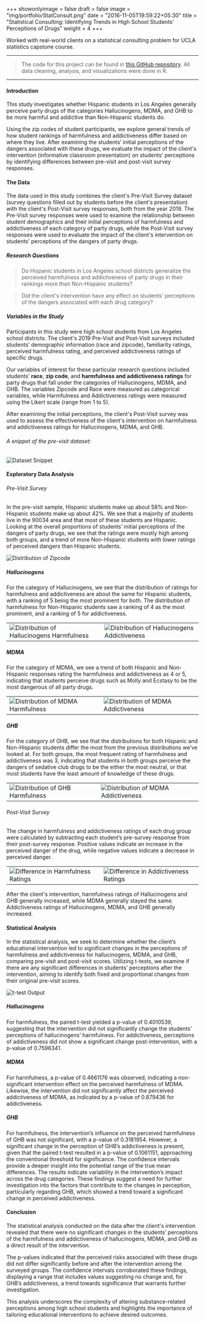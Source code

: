 +++
showonlyimage = false
draft = false
image = "img/portfolio/StatConsult.png"
date = "2016-11-05T19:59:22+05:30"
title = "Statistical Consulting: Identifying Trends in High School Students' Perceptions of Drugs"
weight = 4
+++

Worked with real-world clients on a statistical consulting problem for UCLA statistics capstone course.

<!--more-->

---

> The code for this project can be found in [this GitHub repository](https://github.com/acwilb/Statistical-Consulting-Project). All data cleaning, analysis, and visualizations were done in R.

---

#### Introduction

This study investigates whether Hispanic students in Los Angeles generally perceive party drugs of the categories Hallucinogens, MDMA, and GHB to be more harmful and addictive than Non-Hispanic students do.

Using the zip codes of student participants, we explore general trends of how student rankings of harmfulness and addictiveness differ based on where they live. After examining the students’ initial perceptions of the dangers associated with these drugs, we evaluate the impact of the client's intervention (informative classroom presentation) on students’ perceptions by identifying differences between pre-visit and post-visit survey responses.

#### The Data

The data used in this study combines the client's Pre-Visit Survey dataset (survey questions filled out by students before the client's presentation) with the client's Post-Visit survey responses, both from the year 2019. The Pre-Visit survey responses were used to examine the relationship between student demographics and their initial perceptions of harmfulness and addictiveness of each category of party drugs, while the Post-Visit survey responses were used to evaluate the impact of the client's intervention on students’ perceptions of the dangers of party drugs.

##### Research Questions

> Do Hispanic students in Los Angeles school districts generalize the perceived harmfulness and addictiveness of party drugs in their rankings more than Non-Hispanic students?

> Did the client's intervention have any effect on students’ perceptions of the dangers associated with each drug category?

##### Variables in the Study

Participants in this study were high school students from Los Angeles school districts. The client's 2019 Pre-Visit and Post-Visit surveys included students’ demographic information (race and zipcode), familiarity ratings, perceived harmfulness rating, and perceived addictiveness ratings of specific drugs.

Our variables of interest for these particular research questions included students’ **race**, **zip code**, and **harmfulness and addictiveness ratings** for party drugs that fall under the categories of Hallucinogens, MDMA, and GHB. The variables Zipcode and Race were measured as categorical variables, while Harmfulness and Addictiveness ratings were measured using the Likert scale (range from 1 to 5).

After examining the initial perceptions, the client's Post-Visit survey was used to assess the effectiveness of the client's intervention on harmfulness and addictiveness ratings for Hallucinogens, MDMA, and GHB.

###### A snippet of the pre-visit dataset:

![Dataset Snippet](/img/consulting/dataset.png)

#### Exploratory Data Analysis

###### Pre-Visit Survey

In the pre-visit sample, Hispanic students make up about 58% and Non-Hispanic students make up about
42%. We see that a majority of students live in the 90034 area and that most of these students are Hispanic.
Looking at the overall proportions of students’ initial perceptions of the dangers of party drugs, we see that
the ratings were mostly high among both groups, and a trend of more Non-Hispanic students with lower
ratings of perceived dangers than Hispanic students.

![Distribution of Zipcode](/img/consulting/zipcode.png)

##### Hallucinogens

For the category of Hallucinogens, we see that the distribution of ratings for harmfulness and addictiveness
are about the same for Hispanic students, with a ranking of 5 being the most prominent for both. The
distribution of harmfulness for Non-Hispanic students saw a ranking of 4 as the most prominent, and a
ranking of 5 for addictiveness.

|                                                                               |                                                                                |
| ----------------------------------------------------------------------------- | ------------------------------------------------------------------------------ |
| ![Distribution of Hallucinogens Harmfulness](/img/consulting/hal_harmful.png) | ![Distribution of Hallucinogens Addictiveness](/img/consulting/hal_addict.png) |

##### MDMA

For the category of MDMA, we see a trend of both Hispanic and Non-Hispanic responses rating the harmfulness and addictiveness as 4 or 5, indicating that students perceive drugs such as Molly and Ecstasy to be the most dangerous of all party drugs.

|                                                                       |                                                                        |
| --------------------------------------------------------------------- | ---------------------------------------------------------------------- |
| ![Distribution of MDMA Harmfulness](/img/consulting/mdma_harmful.png) | ![Distribution of MDMA Addictiveness](/img/consulting/mdma_addict.png) |

##### GHB

For the category of GHB, we see that the distributions for both Hispanic and Non-Hispanic students differ the most from the previous distributions we’ve looked at. For both groups, the most frequent rating of harmfulness and addictiveness was 3, indicating that students in both groups perceive the dangers of sedative club drugs to be the either the most neutral, or that most students have the least amount of knowledge of these drugs.

|                                                                     |                                                                       |
| ------------------------------------------------------------------- | --------------------------------------------------------------------- |
| ![Distribution of GHB Harmfulness](/img/consulting/ghb_harmful.png) | ![Distribution of MDMA Addictiveness](/img/consulting/ghb_addict.png) |

###### Post-Visit Survey

The change in harmfulness and addictiveness ratings of each drug group were calculated by subtracting each student’s pre-survey response from their post-survey response. Positive values indicate an increase in the perceived danger of the drug, while negative values indicate a decrease in perceived danger.

|                                                                          |                                                                           |
| ------------------------------------------------------------------------ | ------------------------------------------------------------------------- |
| ![Difference in Harmfulness Ratings](/img/consulting/change_harmful.png) | ![Difference in Addictiveness Ratings](/img/consulting/change_addict.png) |

After the client's intervention, harmfulness ratings of Hallucinogens and GHB generally increased, while MDMA generally stayed the same. Addictiveness ratings of Hallucinogens, MDMA, and GHB generally increased.

#### Statistical Analysis

In the statistical analysis, we seek to determine whether the client’s educational intervention led to significant
changes in the perceptions of harmfulness and addictiveness for hallucinogens, MDMA, and GHB, comparing
pre-visit and post-visit scores. Utilizing t-tests, we examine if there are any significant differences in
students’ perceptions after the intervention, aiming to identify both fixed and proportional changes from
their original pre-visit scores.

![t-test Output](/img/consulting/t_test.png)

##### Hallucinogens

For harmfulness, the paired t-test yielded a p-value of 0.4010539, suggesting that the intervention did not
significantly change the students’ perceptions of hallucinogens’ harmfulness. For addictiveness, perceptions
of addictiveness did not show a significant change post-intervention, with a p-value of 0.7596341.

##### MDMA

For harmfulness, a p-value of 0.4661176 was observed, indicating a non-significant intervention effect on
the perceived harmfulness of MDMA. Likewise, the intervention did not significantly affect the perceived
addictiveness of MDMA, as indicated by a p-value of 0.879436 for addictiveness.

##### GHB

For harmfulness, the intervention’s influence on the perceived harmfulness of GHB was not significant, with
a p-value of 0.3181954. However, a significant change in the perception of GHB’s addictiveness is present, given that the
paired t-test resulted in a p-value of 0.1061151, approaching the conventional threshold for significance.
The confidence intervals provide a deeper insight into the potential range of the true mean differences. The
results indicate variability in the intervention’s impact across the drug categories. These findings suggest
a need for further investigation into the factors that contribute to the changes in perception, particularly
regarding GHB, which showed a trend toward a significant change in perceived addictiveness.

#### Conclusion

The statistical analysis conducted on the data after the client's intervention revealed that there were no significant changes in the students’ perceptions of the harmfulness and addictiveness of hallucinogens, MDMA, and GHB as a direct result of the intervention.

The p-values indicated that the perceived risks associated with these drugs did not differ significantly before and after the intervention among the surveyed groups. The confidence intervals corroborated these findings, displaying a range that includes values suggesting no change and, for GHB’s addictiveness, a trend towards significance that warrants further investigation.

This analysis underscores the complexity of altering substance-related perceptions among high school students and highlights the importance of tailoring educational interventions to achieve desired outcomes.
